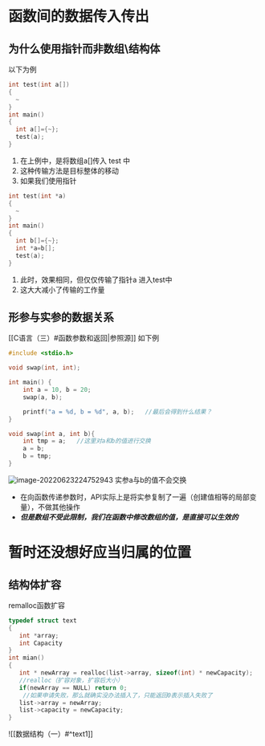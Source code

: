 # 函数间的数据传入传出
## 为什么使用指针而非数组\结构体
以下为例
~~~ c
int test(int a[])
{
  ~
}
int main()
{
  int a[]={~};
  test(a);
}
~~~
1. 在上例中，是将数组a[]传入 test 中
2. 这种传输方法是目标整体的移动
3. 如果我们使用指针
~~~ c
int test(int *a)
{
  ~
}
int main()
{
  int b[]={~};
  int *a=b[];
  test(a);
}
~~~
1. 此时，效果相同，但仅仅传输了指针a 进入test中
2. 这大大减小了传输的工作量

## 形参与实参的数据关系

[[C语言（三）#函数参数和返回|参照源]]
如下例
```c
#include <stdio.h>

void swap(int, int);

int main() {
    int a = 10, b = 20;
    swap(a, b);

    printf("a = %d, b = %d", a, b);   //最后会得到什么结果？
}

void swap(int a, int b){
    int tmp = a;   //这里对a和b的值进行交换
    a = b;
    b = tmp;
}
```
![image-20220623224752943](https://s2.loli.net/2022/06/23/5QbExfHNM76pBOY.png)
实参a与b的值不会交换
+ 在向函数传递参数时，API实际上是将实参复制了一遍（创建值相等的局部变量），不做其他操作
+ ___但是数组不受此限制，我们在函数中修改数组的值，是直接可以生效的___ 

# 暂时还没想好应当归属的位置

## 结构体扩容

remalloc函数扩容
~~~ c
typedef struct text
{
   int *array;
   int Capacity
}
int mian()
{
   int * newArray = realloc(list->array, sizeof(int) * newCapacity);
   //realloc（扩容对象，扩容后大小）
   if(newArray == NULL) return 0;   
    //如果申请失败，那么就确实没办法插入了，只能返回0表示插入失败了
   list->array = newArray;
   list->capacity = newCapacity;
}
~~~
![[数据结构（一）#^text1]]